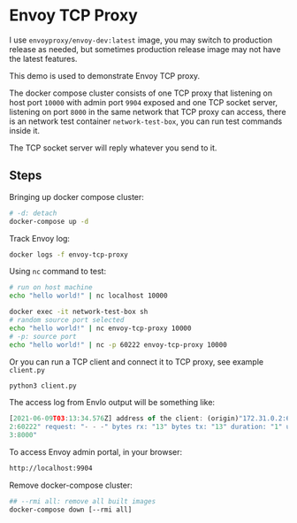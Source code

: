# Envoy TCP Proxy
I use `envoyproxy/envoy-dev:latest` image, you may switch to production release as needed, but sometimes production release image may not have the latest features.

This demo is used to demonstrate Envoy TCP proxy. 

The docker compose cluster consists of one TCP proxy that listening on host port `10000` with admin port `9904` exposed and one TCP socket server, listening on port `8000` in the same network that TCP proxy can access, there is an network test container `network-test-box`, you can run test commands inside it.

The TCP socket server will reply whatever you send to it.

## Steps
Bringing up docker compose cluster:
```bash
# -d: detach
docker-compose up -d
```
Track Envoy log:
```bash
docker logs -f envoy-tcp-proxy
```

Using `nc` command to test:
```bash
# run on host machine
echo "hello world!" | nc localhost 10000

docker exec -it network-test-box sh
# random source port selected
echo "hello world!" | nc envoy-tcp-proxy 10000
# -p: source port
echo "hello world!" | nc -p 60222 envoy-tcp-proxy 10000
```

Or you can run a TCP client and connect it to TCP proxy, see example `client.py`
```bash
python3 client.py
```

The access log from Envlo output will be something like:
```js
[2021-06-09T03:13:34.576Z] address of the client: (origin)"172.31.0.2:60222" (proxy)"172.31.0.
2:60222" request: "- - -" bytes rx: "13" bytes tx: "13" duration: "1" upstream host: "172.31.0.
3:8000"
```

To access Envoy admin portal, in your browser:
```bash
http://localhost:9904
```

Remove docker-compose cluster:
```bash
## --rmi all: remove all built images
docker-compose down [--rmi all]
```





